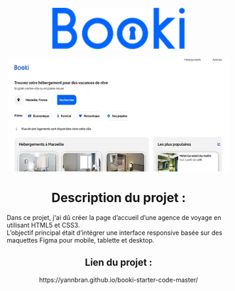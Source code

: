 <p align="center">
  <img src="images/logo/Booki.png" alt="Logo de mon Projet" width="300">
</p>
 <p align="center">
    <img src="booki_screen.webp" alt="Screen du Projet" width="500">
  </p>
  
 <h1 align="center">Description du projet :</h1>
<p>
  Dans ce projet, j'ai dû créer la page d’accueil d’une agence de voyage en utilisant HTML5 et CSS3. <br>
L’objectif principal était d’intégrer une interface responsive basée sur des maquettes Figma pour mobile, tablette et desktop.
</p>
<h2 align="center">Lien du projet :</h2>
<p align="center">https://yannbran.github.io/booki-starter-code-master/</p>

